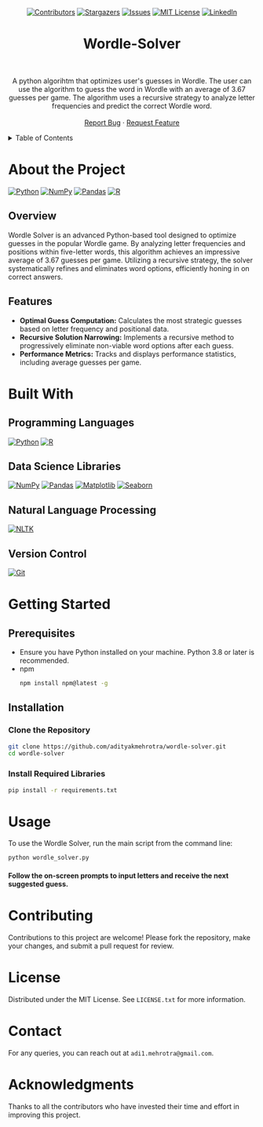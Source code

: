 <a id="readme-top"></a>

<div align="center">
  
  [![Contributors][contributors-shield]][contributors-url]
  [![Stargazers][stars-shield]][stars-url]
  [![Issues][issues-shield]][issues-url]
  [![MIT License][license-shield]][license-url]
  [![LinkedIn][linkedin-shield]][linkedin-url]

# Wordle-Solver

</div>

<br />
<div align="center">
  <p align="center">
    A python algorihtm that optimizes user's guesses in Wordle. The user can use the algorithm to guess the word in Wordle with an average of 3.67 guesses per game. The algorithm uses a recursive strategy to analyze letter frequencies and predict the correct Wordle word.
    <br />
    <br />
    <a href="https://github.com/adityakmehrotra/Wordle-Solver/issues/new?labels=bug&template=bug-report---.md">Report Bug</a>
    ·
    <a href="https://github.com/adityakmehrotra/Wordle-Solver/issues/new?labels=enhancement&template=feature-request---.md">Request Feature</a>
  </p>
</div>

<details>
  <summary>Table of Contents</summary>
  <ol>
    <li>
      <a href="#about-the-project">About The Project</a>
      <ul>
        <li><a href="#overview">Overview</a></li>
        <li><a href="#features">Features</a></li>
      </ul>
    </li>
    <li>
      <a href="#built-with">Built With</a>
      <ul>
        <li><a href="#frontend">Programming Languages</a></li>
        <li><a href="#backend">Data Science Libraries</a></li>
        <li><a href="#data-visualization">Version Control</a></li>
      </ul>
    </li>
    <li>
      <a href="#getting-started">Getting Started</a>
      <ul>
        <li><a href="#prerequisites">Prerequisites</a></li>
        <li>
          <a href="#installation">Installation</a>
          <ul>
            <li><a href="#clone-the-repository">Clone the Repository</a></li>
            <li><a href="#install-required-libraries">Install Required Libraries</a></li>
          </ul>
        </li>
        <li>
          <a href="#installation">Running the Application</a>
          <ul>
            <li><a href="start-the-flask-backend">Start the Flask Backend</a></li>
            <li><a href="start-the-react-fronted">Start the React Frontend</a></li>
          </ul>
        </li>
      </ul>
    </li>
    <li><a href="#usage">Usage</a></li>
    <li><a href="#contributing">Contributing</a></li>
    <li><a href="#license">License</a></li>
    <li><a href="#contact">Contact</a></li>
    <li><a href="#acknowledgments">Acknowledgments</a></li>
  </ol>
</details>



# About the Project

[![Python][Python]][Python-url]
[![NumPy][NumPy]][NumPy-url]
[![Pandas][Pandas]][Pandas-url]
[![R][R]][R-url]

## Overview
Wordle Solver is an advanced Python-based tool designed to optimize guesses in the popular Wordle game. By analyzing letter frequencies and positions within five-letter words, this algorithm achieves an impressive average of 3.67 guesses per game. Utilizing a recursive strategy, the solver systematically refines and eliminates word options, efficiently honing in on correct answers.

## Features
- **Optimal Guess Computation:** Calculates the most strategic guesses based on letter frequency and positional data.
- **Recursive Solution Narrowing:** Implements a recursive method to progressively eliminate non-viable word options after each guess.
- **Performance Metrics:** Tracks and displays performance statistics, including average guesses per game.

# Built With

## Programming Languages
[![Python][Python]][Python-url]
[![R][R]][R-url]

## Data Science Libraries
[![NumPy][NumPy]][NumPy-url]
[![Pandas][Pandas]][Pandas-url]
[![Matplotlib][Matplotlib]][Matplotlib-url]
[![Seaborn][Seaborn]][Seaborn-url]

## Natural Language Processing
[![NLTK][NLTK]][NLTK-url]

## Version Control
[![Git][Git]][Git-url]

# Getting Started

## Prerequisites
* Ensure you have Python installed on your machine. Python 3.8 or later is recommended.
* npm
  ```sh
  npm install npm@latest -g
  ```

## Installation

### Clone the Repository

```bash
git clone https://github.com/adityakmehrotra/wordle-solver.git
cd wordle-solver
```

### Install Required Libraries

```bash
pip install -r requirements.txt
```

# Usage
To use the Wordle Solver, run the main script from the command line:

```bash
python wordle_solver.py
```

#### Follow the on-screen prompts to input letters and receive the next suggested guess.

# Contributing
Contributions to this project are welcome! Please fork the repository, make your changes, and submit a pull request for review.

# License

Distributed under the MIT License. See `LICENSE.txt` for more information.

# Contact
For any queries, you can reach out at `adi1.mehrotra@gmail.com`.

# Acknowledgments
Thanks to all the contributors who have invested their time and effort in improving this project.


[Python]: https://img.shields.io/badge/Python-3776AB?style=for-the-badge&logo=python&logoColor=white
[Python-url]: https://python.org/
[R]: https://img.shields.io/badge/R-276DC3?style=for-the-badge&logo=r&logoColor=white
[R-url]: https://www.r-project.org/
[NumPy]: https://img.shields.io/badge/NumPy-013243?style=for-the-badge&logo=numpy&logoColor=white
[NumPy-url]: https://numpy.org/
[Pandas]: https://img.shields.io/badge/Pandas-150458?style=for-the-badge&logo=pandas&logoColor=white
[Pandas-url]: https://pandas.pydata.org/
[Matplotlib]: https://img.shields.io/badge/Matplotlib-11557c?style=for-the-badge&logo=matplotlib&logoColor=white
[Matplotlib-url]: https://matplotlib.org/
[Seaborn]: https://img.shields.io/badge/Seaborn-3776AB?style=for-the-badge&logo=seaborn&logoColor=white
[Seaborn-url]: https://seaborn.pydata.org/
[NLTK]: https://img.shields.io/badge/NLTK-3E5A78?style=for-the-badge&logo=nltk&logoColor=white
[NLTK-url]: https://www.nltk.org/
[Git]: https://img.shields.io/badge/Git-F05032?style=for-the-badge&logo=git&logoColor=white
[Git-url]: https://git-scm.com/


[contributors-shield]: https://img.shields.io/github/contributors/adityakmehrotra/Wordle-Solver.svg?style=for-the-badge
[contributors-url]: https://github.com/adityakmehrotra/Wordle-Solver/graphs/contributors
[forks-shield]: https://img.shields.io/github/forks/adityakmehrotra/Wordle-Solver.svg?style=for-the-badge
[forks-url]: https://github.com/adityakmehrotra/Wordle-Solver/network/members
[stars-shield]: https://img.shields.io/github/stars/adityakmehrotra/Wordle-Solver.svg?style=for-the-badge
[stars-url]: https://github.com/adityakmehrotra/Wordle-Solver/stargazers
[issues-shield]: https://img.shields.io/github/issues/adityakmehrotra/Wordle-Solver.svg?style=for-the-badge
[issues-url]: https://github.com/adityakmehrotra/Wordle-Solver/issues
[license-shield]: https://img.shields.io/github/license/adityakmehrotra/Wordle-Solver.svg?style=for-the-badge
[license-url]: https://github.com/adityakmehrotra/Wordle-Solver/blob/main/LICENSE.txt
[linkedin-shield]: https://img.shields.io/badge/-LinkedIn-black.svg?style=for-the-badge&logo=linkedin&colorB=555
[linkedin-url]: https://www.linkedin.com/in/aditya-mehrotra-
